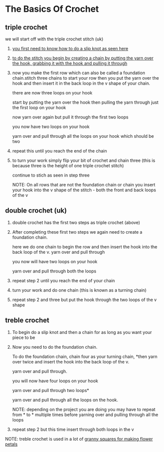 # The Basics Of Crochet

## triple crochet
we will start off with the triple crochet stitch (uk)

1. [you first need to know how to do a slip knot as seen here](https://youtube.com/shorts/h8mKYvh3C9w?feature=share3)

2. [to do the stitch you begin by creating a chain by putting the yarn over the hook, grabbing it with the hook and pulling it through](https://youtube.com/shorts/uqB9UyvdgoA?feature=share3)

3. now you make the first row which can also be called a foundation chain.stitch three chains to start your row then you put the yarn over the hook and then insert it in the back loop in the v shape of your chain. 

   there are now three loops on your hook

   start by putting the yarn over the hook then pulling the yarn through just the first loop on your hook

   now yarn over again but pull it through the first two loops

   you now have two loops on your hook

   yarn over and pull through all the loops on your hook which should be two 

4. repeat this until you reach the end of the chain 

5. to turn your work simply flip your bit of crochet and chain three (this is because three is the height of one triple crochet stitch)

   continue to stich as seen in step three

   NOTE: On all rows that are not the foundation chain or chain you insert your hook into the v shape of the stitch - both the front and back loops of the v 

## double crochet (uk)

1. double crochet has the first two steps as triple crochet (above)

2. After completing these first two steps we again need to create a foundation chain.

   here we do one chain to begin the row and then insert the hook into the back loop of the v. yarn over and pull through

   you now will have two loops on your hook

   yarn over and pull through both the loops

3. repeat step 2 until you reach the end of your chain

4. turn your work and do one chain (this is known as a turning chain)

5. repeat step 2 and three but put the hook through the two loops of the v shape

## treble crochet

1. To begin do a slip knot and then a chain for as long as you want your piece to be

2. Now you need to do the foundation chain. 

   To do the foundation chain, chain four as your turning chain, *then yarn over twice and insert the hook into the back loop of the v.

   yarn over and pull through. 

   you will now have four loops on your hook

   yarn over and pull through two loops*

   yarn over and pull through all the loops on the hook.

   NOTE: depending on the project you are doing you may have to repeat from * to * multiple times before yarning over and pulling through all the loops

3. repeat step 2 but this time insert through both loops in the v

NOTE: treble crochet is used in a lot of [granny squares for making flower petals](https://www.youtube.com/watch?v=DJrZcRLP0iw&t=401sor) 